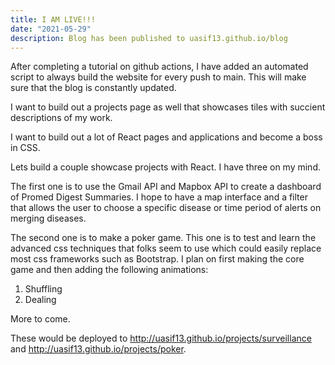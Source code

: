 ```yaml
---
title: I AM LIVE!!!
date: "2021-05-29"
description: Blog has been published to uasif13.github.io/blog
---
```

After completing a tutorial on github actions, I have added an automated script to always build the website for every push to main. This will make sure that the blog is constantly updated.

I want to build out a projects page as well that showcases tiles with succient descriptions of my work. 

I want to build out a lot of React pages and applications and become a boss in CSS. 

Lets build a couple showcase projects with React. I have three on my mind.

The first one is to use the Gmail API and Mapbox API to create a dashboard of Promed Digest Summaries. I hope to have a map interface and a filter that allows the user to choose a specific disease or time period of alerts on merging diseases.

The second one is to make a poker game. This one is to test and learn the advanced css techniques that folks seem to use which could easily replace most css frameworks such as Bootstrap. I plan on first making the core game and then adding the following animations:

1. Shuffling
2. Dealing

More to come.

These would be deployed to http://uasif13.github.io/projects/surveillance and http://uasif13.github.io/projects/poker. 